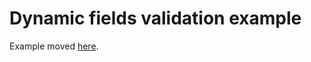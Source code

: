 # Dynamic fields validation example

Example moved [here](https://github.com/frideosapps/frideos_examples/tree/master/07_dynamic_fields_validation). 

